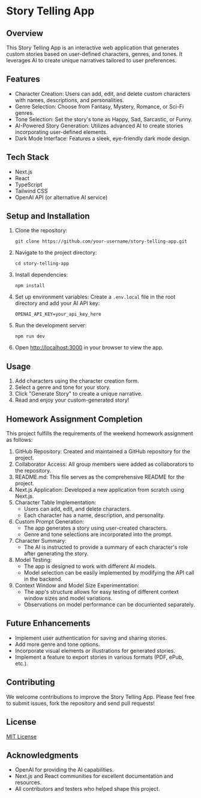 # Story Telling App

## Overview
This Story Telling App is an interactive web application that generates custom stories based on user-defined characters, genres, and tones. It leverages AI to create unique narratives tailored to user preferences.

## Features
- Character Creation: Users can add, edit, and delete custom characters with names, descriptions, and personalities.
- Genre Selection: Choose from Fantasy, Mystery, Romance, or Sci-Fi genres.
- Tone Selection: Set the story's tone as Happy, Sad, Sarcastic, or Funny.
- AI-Powered Story Generation: Utilizes advanced AI to create stories incorporating user-defined elements.
- Dark Mode Interface: Features a sleek, eye-friendly dark mode design.

## Tech Stack
- Next.js
- React
- TypeScript
- Tailwind CSS
- OpenAI API (or alternative AI service)

## Setup and Installation
1. Clone the repository:
   ```
   git clone https://github.com/your-username/story-telling-app.git
   ```
2. Navigate to the project directory:
   ```
   cd story-telling-app
   ```
3. Install dependencies:
   ```
   npm install
   ```
4. Set up environment variables:
   Create a `.env.local` file in the root directory and add your AI API key:
   ```
   OPENAI_API_KEY=your_api_key_here
   ```
5. Run the development server:
   ```
   npm run dev
   ```
6. Open [http://localhost:3000](http://localhost:3000) in your browser to view the app.

## Usage
1. Add characters using the character creation form.
2. Select a genre and tone for your story.
3. Click "Generate Story" to create a unique narrative.
4. Read and enjoy your custom-generated story!

## Homework Assignment Completion

This project fulfills the requirements of the weekend homework assignment as follows:

1. GitHub Repository: Created and maintained a GitHub repository for the project.
2. Collaborator Access: All group members were added as collaborators to the repository.
3. README.md: This file serves as the comprehensive README for the project.
4. Next.js Application: Developed a new application from scratch using Next.js.
5. Character Table Implementation:
   - Users can add, edit, and delete characters.
   - Each character has a name, description, and personality.
6. Custom Prompt Generation:
   - The app generates a story using user-created characters.
   - Genre and tone selections are incorporated into the prompt.
7. Character Summary:
   - The AI is instructed to provide a summary of each character's role after generating the story.
8. Model Testing:
   - The app is designed to work with different AI models.
   - Model selection can be easily implemented by modifying the API call in the backend.
9. Context Window and Model Size Experimentation:
   - The app's structure allows for easy testing of different context window sizes and model variations.
   - Observations on model performance can be documented separately.

## Future Enhancements
- Implement user authentication for saving and sharing stories.
- Add more genre and tone options.
- Incorporate visual elements or illustrations for generated stories.
- Implement a feature to export stories in various formats (PDF, ePub, etc.).

## Contributing
We welcome contributions to improve the Story Telling App. Please feel free to submit issues, fork the repository and send pull requests!

## License
[MIT License](https://opensource.org/licenses/MIT)

## Acknowledgments
- OpenAI for providing the AI capabilities.
- Next.js and React communities for excellent documentation and resources.
- All contributors and testers who helped shape this project.